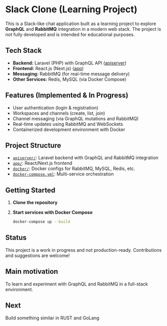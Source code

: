 # Slack Clone (Learning Project)

This is a Slack-like chat application built as a learning project to explore **GraphQL** and **RabbitMQ** integration in a modern web stack. The project is not fully developed and is intended for educational purposes.

## Tech Stack

- **Backend:** Laravel (PHP) with GraphQL API ([apiserver](apiserver/README.md))
- **Frontend:** React.js (Next.js) ([app](app/README.md))
- **Messaging:** RabbitMQ (for real-time message delivery)
- **Other Services:** Redis, MySQL (via Docker Compose)

## Features (Implemented & In Progress)

- User authentication (login & registration)
- Workspaces and channels (create, list, join)
- Channel messaging (via GraphQL mutations and RabbitMQ)
- Real-time updates using RabbitMQ and WebSockets
- Containerized development environment with Docker

## Project Structure

- [`apiserver/`](apiserver/README.md): Laravel backend with GraphQL and RabbitMQ integration
- [`app/`](app/README.md): React/Next.js frontend
- [`docker/`](docker/): Docker configs for RabbitMQ, MySQL, Redis, etc.
- [`docker-compose.yml`](docker-compose.yml): Multi-service orchestration

## Getting Started

1. **Clone the repository**
2. **Start services with Docker Compose**

   ```sh
   docker-compose up --build

   ```

## Status

This project is a work in progress and not production-ready. Contributions and suggestions are welcome!

## Main motivation

To learn and experiment with GraphQL and RabbitMQ in a full-stack environment.

## Next

Build something similar in RUST and GoLang
